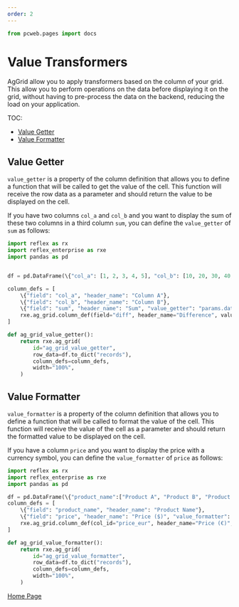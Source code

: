 ```yaml
---
order: 2
---
```


```python exec
from pcweb.pages import docs
```

# Value Transformers

AgGrid allow you to apply transformers based on the column of your grid. This allow you to perform operations on the data before displaying it on the grid, without having to pre-process the data on the backend, reducing the load on your application.

TOC:
- [Value Getter](#value-getter)
- [Value Formatter](#value-formatter)

## Value Getter

`value_getter` is a property of the column definition that allows you to define a function that will be called to get the value of the cell. This function will receive the row data as a parameter and should return the value to be displayed on the cell.

If you have two columns `col_a` and `col_b` and you want to display the sum of these two columns in a third column `sum`, you can define the `value_getter` of `sum` as follows:

```python
import reflex as rx
import reflex_enterprise as rxe
import pandas as pd


df = pd.DataFrame(\{"col_a": [1, 2, 3, 4, 5], "col_b": [10, 20, 30, 40, 50]})

column_defs = [
    \{"field": "col_a", "header_name": "Column A"},
    \{"field": "col_b", "header_name": "Column B"},
    \{"field": "sum", "header_name": "Sum", "value_getter": "params.data.col_a + params.data.col_b"},
    rxe.ag_grid.column_def(field="diff", header_name="Difference", value_getter="params.data.col_b - params.data.col_a"),
]

def ag_grid_value_getter():
    return rxe.ag_grid(
        id="ag_grid_value_getter",
        row_data=df.to_dict("records"),
        column_defs=column_defs,
        width="100%",
    )
```

## Value Formatter

`value_formatter` is a property of the column definition that allows you to define a function that will be called to format the value of the cell. This function will receive the value of the cell as a parameter and should return the formatted value to be displayed on the cell.

If you have a column `price` and you want to display the price with a currency symbol, you can define the `value_formatter` of `price` as follows:

```python
import reflex as rx
import reflex_enterprise as rxe
import pandas as pd

df = pd.DataFrame(\{"product_name":["Product A", "Product B", "Product C", "Product D", "Product E"], "price": [100, 200, 300, 400, 500]})
column_defs = [
    \{"field": "product_name", "header_name": "Product Name"},
    \{"field": "price", "header_name": "Price ($)", "value_formatter": "'$' + params.value"},
    rxe.ag_grid.column_def(col_id="price_eur", header_name="Price (€)", value_formatter="params.data.price + ' €'"),
]

def ag_grid_value_formatter():
    return rxe.ag_grid(
        id="ag_grid_value_formatter",
        row_data=df.to_dict("records"),
        column_defs=column_defs,
        width="100%",
    )
```


[Home Page](/)
